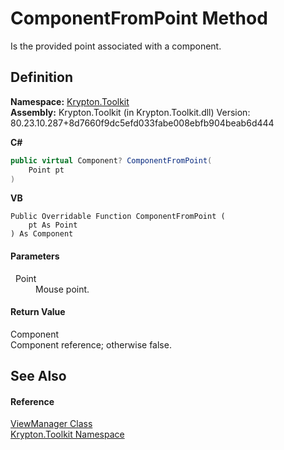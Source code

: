 # ComponentFromPoint Method


Is the provided point associated with a component.



## Definition
**Namespace:** <a href="79d2eac2-21f4-54ff-7552-b20c33c30600.md">Krypton.Toolkit</a>  
**Assembly:** Krypton.Toolkit (in Krypton.Toolkit.dll) Version: 80.23.10.287+8d7660f9dc5efd033fabe008ebfb904beab6d444

**C#**
``` C#
public virtual Component? ComponentFromPoint(
	Point pt
)
```
**VB**
``` VB
Public Overridable Function ComponentFromPoint ( 
	pt As Point
) As Component
```



#### Parameters
<dl><dt>  Point</dt><dd>Mouse point.</dd></dl>

#### Return Value
Component  
Component reference; otherwise false.

## See Also


#### Reference
<a href="3760acae-8ec5-3ca7-2132-35bf556b0fbb.md">ViewManager Class</a>  
<a href="79d2eac2-21f4-54ff-7552-b20c33c30600.md">Krypton.Toolkit Namespace</a>  
